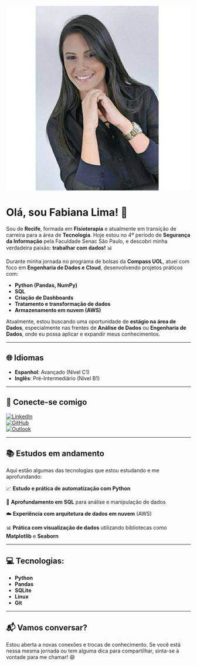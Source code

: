 ![Minha Foto](https://github.com/Fabianaccblima/Fabianaccblima/blob/main/perfil.jpeg)

# Olá, sou Fabiana Lima! 👋

Sou de **Recife**, formada em **Fisioterapia** e atualmente em transição de carreira para a área de **Tecnologia**. Hoje estou no 4º período de **Segurança da Informação** pela Faculdade Senac São Paulo, e descobri minha verdadeira paixão: **trabalhar com dados!** 📊

Durante minha jornada no programa de bolsas da **Compass UOL**, atuei com foco em **Engenharia de Dados e Cloud**, desenvolvendo projetos práticos com:
- **Python (Pandas, NumPy)**
- **SQL**
- **Criação de Dashboards**
- **Tratamento e transformação de dados**
- **Armazenamento em nuvem (AWS)**

Atualmente, estou buscando uma oportunidade de **estágio na área de Dados**, especialmente nas frentes de **Análise de Dados** ou **Engenharia de Dados**, onde eu possa aplicar e expandir meus conhecimentos.

---

## 🌐 Idiomas
- **Espanhol**: Avançado (Nível C1)
- **Inglês**: Pré-Intermediário (Nível B1)

---

## 🔗 Conecte-se comigo

[![LinkedIn](https://img.shields.io/badge/LinkedIn-1B1F23?style=for-the-badge&logo=linkedin&logoColor=white)](https://www.linkedin.com/in/fabianalimaciberseguranca)  
[![GitHub](https://img.shields.io/badge/GitHub-1B1F23?style=for-the-badge&logo=github&logoColor=white)](https://github.com/fabianagomes)  
[![Outlook](https://img.shields.io/badge/outlook-1B1F23?style=for-the-badge&logo=microsoft-outlook&logoColor=white)](mailto:fabiana_ccblima@hotmail.com)

---

## 📚 Estudos em andamento

Aqui estão algumas das tecnologias que estou estudando e me aprofundando:

📈 **Estudo e prática de automatização com Python**

🧮 **Aprofundamento em SQL** para análise e manipulação de dados

☁️ **Experiência com arquitetura de dados em nuvem** (AWS)

📊 **Prática com visualização de dados** utilizando bibliotecas como **Matplotlib** e **Seaborn**

---
## 💻 Tecnologias:

- **Python**
- **Pandas**
- **SQLite**
- **Linux**
- **Git**
- ---

## 📬 Vamos conversar?

Estou aberta a novas conexões e trocas de conhecimento. Se você está nessa mesma jornada ou tem alguma dica para compartilhar, sinta-se à vontade para me chamar! 😄
